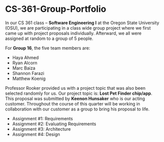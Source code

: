 # CS-361-Group-Portfolio

In our CS 361 class – **Software Engineering I** at the Oregon State University (OSU), we are participating in a class wide group project where we first came up with project proposals individually. Afterward, we all were assigned at random to a group of 5 people. 

For **Group 16**, the five team members are: 
-	Haya Ahmed
-	Ryan Alcorn
-	Marc Baiza
-	Shannon Farazi 
-	Matthew Koenig 

Professor Rooker provided us with a project topic that was also been selected randomly for us. Our project topic is: **Lost Pet Finder chip/app**. This proposal was submitted by **Keenon Hunsaker** who is our acting customer. Throughout the course of this quarter will be working in collaboration with our customer as a group to bring his proposal to life. 

*	Assignment #1: Requirements
*	Assignment #2: Evaluating Requirements 
*	Assignment #3: Architecture
*	Assignment #4: Design 
